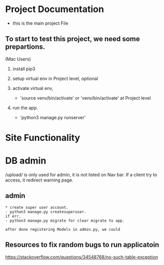 # Project Documentation

- this is the main project File

## To start to test this project, we need some prepartions.

(Mac Users)

1. install pip3
2. setup virtual env in Project level, optional
    <!-- - 'python3 -m venv venv' at Project level -->

3. activate virtual env, 
    - 'source venv/bin/activate' or 'venv/bin/activate'  at Project level
4. run the app.
    - 'python3 manage.py runserver'


# Site Functionality





#  DB admin

/upload/ is only used for admin, it is not listed on Nav bar. If a client try to access, it redirect warning page.

## admin

    * create super user account.
    - python3 manage.py createsuperuser.
    if err,
    - python3 manage.py migrate for clear migrate to app. 

    after done registering Models in admin.py, we could



## Resources to fix random bugs to run applicatoin

https://stackoverflow.com/questions/34548768/no-such-table-exception
